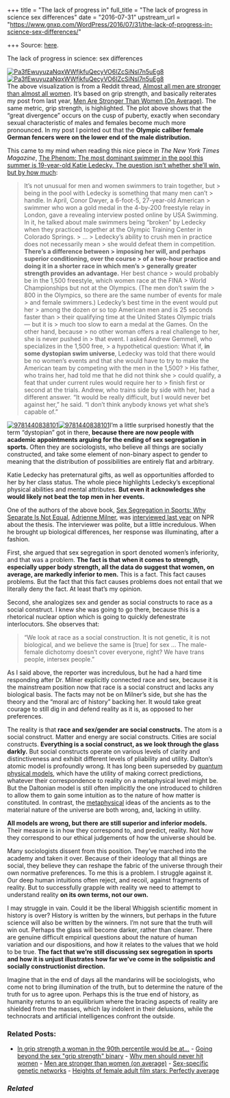 +++
title = "The lack of progress in"
full_title = "The lack of progress in science sex differences"
date = "2016-07-31"
upstream_url = "https://www.gnxp.com/WordPress/2016/07/31/the-lack-of-progress-in-science-sex-differences/"

+++
Source: [here](https://www.gnxp.com/WordPress/2016/07/31/the-lack-of-progress-in-science-sex-differences/).

The lack of progress in science: sex differences

[![Pa3fEwuyuzaNqxWWfjkfuQecyVO6IZcSiNsl7n5uEg8](https://i0.wp.com/www.unz.com/wp-content/uploads/2016/07/Pa3fEwuyuzaNqxWWfjkfuQecyVO6IZcSiNsl7n5uEg8.png?resize=600%2C600)![Pa3fEwuyuzaNqxWWfjkfuQecyVO6IZcSiNsl7n5uEg8](https://i0.wp.com/www.unz.com/wp-content/uploads/2016/07/Pa3fEwuyuzaNqxWWfjkfuQecyVO6IZcSiNsl7n5uEg8.png?resize=600%2C600)](https://www.reddit.com/r/dataisbeautiful/comments/4vcxd0/almost_all_men_are_stronger_than_almost_all_women/)  
The above visualization is from a Reddit thread, [Almost all men are stronger than almost all women](https://www.reddit.com/r/dataisbeautiful/comments/4vcxd0/almost_all_men_are_stronger_than_almost_all_women/). It’s based on grip strength, and basically reiterates my post from last year, [Men Are Stronger Than Women (On Average)](http://www.unz.com/gnxp/men-are-stronger-than-women-on-average/). The same metric, grip strength, is highlighted. The plot above shows that the “great divergence” occurs on the cusp of puberty, exactly when secondary sexual characteristic of males and females become much more pronounced. In my post I pointed out that the **Olympic caliber female German fencers were on the lower end of the male distribution.**

This came to my mind when reading this nice piece in *The New York Times Magazine*, [The Phenom: The most dominant swimmer in the pool this summer is 19-year-old Katie Ledecky. The question isn’t whether she’ll win, but by how much](http://www.nytimes.com/interactive/2016/07/31/magazine/rio-olympics-issue.html?hp&action=click&pgtype=Homepage&clickSource=story-heading&module=second-column-region&region=top-news&WT.nav=top-news#/katie-ledecky-olympics-rio-the-phenom):

> It’s not unusual for men and women swimmers to train together, but > being in the pool with Ledecky is something that many men can’t > handle. In April, Conor Dwyer, a 6-foot-5, 27-year-old American > swimmer who won a gold medal in the 4-by-200 freestyle relay in London, gave a revealing interview posted online by USA Swimming. In it, he talked about male swimmers being “broken” by Ledecky when they practiced together at the Olympic Training Center in Colorado Springs. >
> … >
> Ledecky’s ability to crush men in practice does not necessarily mean > she would defeat them in competition. **There’s a difference between > imposing her will, and perhaps superior conditioning, over the course > of a two-hour practice and doing it in a shorter race in which men’s > generally greater strength provides an advantage.** Her best chance > would probably be in the 1,500 freestyle, which women race at the FINA > World Championships but not at the Olympics. (The men don’t swim the > 800 in the Olympics, so there are the same number of events for male > and female swimmers.) Ledecky’s best time in the event would put her > among the dozen or so top American men and is 25 seconds faster than > their qualifying time at the United States Olympic trials — but it is > much too slow to earn a medal at the Games. On the other hand, because > no other woman offers a real challenge to her, she is never pushed in > that event. I asked Andrew Gemmell, who specializes in the 1,500 free, > a hypothetical question: What if, **in some dystopian swim universe**, Ledecky was told that there would be no women’s events and that she would have to try to make the American team by competing with the men in the 1,500? >
> His father, who trains her, had told me that he did not think she > could qualify, a feat that under current rules would require her to > finish first or second at the trials. Andrew, who trains side by side with her, had a different answer. “It would be really difficult, but I would never bet against her,” he said. “I don’t think anybody knows yet what she’s capable of.”

[![9781440838101](https://i0.wp.com/www.unz.com/wp-content/uploads/2016/07/9781440838101.jpg?resize=195%2C294)![9781440838101](https://i0.wp.com/www.unz.com/wp-content/uploads/2016/07/9781440838101.jpg?resize=195%2C294)](https://www.amazon.com/Why-Sex-Matters-Darwinian-Behavior-ebook/dp/1440838100?ie=UTF8&redirect=true&tag=geneexpressio-20)I’m a little surprised honestly that the term “dystopian” got in there, **because there are now people with academic appointments arguing for the ending of sex segregation in sports.** Often they are sociologists, who believe all things are socially constructed, and take some element of non-binary aspect to gender to meaning that the distribution of possibilities are entirely flat and arbitrary.

Katie Ledecky has preternatural gifts, as well as opportunities afforded to her by her class status. The whole piece highlights Ledecky’s exceptional physical abilities and mental attributes. **But even it acknowledges she would likely not beat the top men in her events.**

One of the authors of the above book, [Sex Segregation in Sports: Why Separate Is Not Equal](https://www.amazon.com/Why-Sex-Matters-Darwinian-Behavior-ebook/dp/1440838100?ie=UTF8&redirect=true&tag=geneexpressio-20), [Adrienne Milner](https://conditionallyaccepted.com/2015/02/17/invisibly-disabled/), was [interviewed last year](https://news.wbhm.org/feature/2015/sociologists-book-urges-end-of-sex-division-in-sports/) on NPR about the thesis. The interviewer was polite, but a little incredulous. When he brought up biological differences, her response was illuminating, after a fashion.

First, she argued that sex segregation in sport denoted women’s inferiority, and that was a problem. **The fact is that when it comes to strength, especially upper body strength, all the data do suggest that women, on average, are markedly inferior to men.** This is a fact. This fact causes problems. But the fact that this fact causes problems does not entail that we literally deny the fact. At least that’s my opinion.

Second, she analogizes sex and gender as social constructs to race as a social construct. I knew she was going to go there, because this is a rhetorical nuclear option which is going to quickly defenestrate interlocutors. She observes that:

> “We look at race as a social construction. It is not genetic, it is not biological, and we believe the same is \[true\] for sex … The male-female dichotomy doesn’t cover everyone, right? We have trans people, intersex people.”

As I said above, the reporter was incredulous, but he had a hard time responding after Dr. Milner explicitly connected race and sex, because it is the mainstream position now that race is a social construct and lacks any biological basis. The facts may not be on Milner’s side, but she has the theory and the “moral arc of history” backing her. It would take great courage to still dig in and defend reality as it is, as opposed to her preferences.

The reality is that **race and sex/gender are social constructs.** The atom is a social construct. Matter and energy are social constructs. Cities are social constructs. **Everything is a social construct, as we look through the glass darkly.** But social constructs operate on various levels of clarity and distinctiveness and exhibit different levels of pliability and utility. Dalton’s atomic model is profoundly wrong. It has long been superseded by [quantum physical models](https://en.wikipedia.org/wiki/Atomic_theory#First_steps_toward_a_quantum_physical_model_of_the_atom), which have the utility of making correct predictions, whatever their correspondence to reality on a metaphysical level might be. But the Daltonian model is still often implicitly the one introduced to children to allow them to gain some intuition as to the nature of how matter is constituted. In contrast, the [metaphysical](https://en.wikipedia.org/wiki/Thales#Cosmology:_water_as_a_first_principle) ideas of the ancients as to the material nature of the universe are both wrong, and, lacking in utility.

**All models are wrong, but there are still superior and inferior models.** Their measure is in how they correspond to, and predict, reality. Not how they correspond to our ethical judgements of how the universe should be.

Many sociologists dissent from this position. They’ve marched into the academy and taken it over. Because of their ideology that all things are social, they believe they can reshape the fabric of the universe through their own normative preferences. To me this is a problem. I struggle against it. Our deep human intuitions often reject, and recoil, against fragments of reality. But to successfully grapple with reality we need to attempt to understand reality **on its own terms, not our own.**

I may struggle in vain. Could it be the liberal Whiggish scientific moment in history is over? History is written by the winners, but perhaps in the future science will also be written by the winners. I’m not sure that the truth will win out. Perhaps the glass will become darker, rather than clearer. There are genuine difficult empirical questions about the nature of human variation and our dispositions, and how it relates to the values that we hold to be true. **The fact that we’re still discussing sex segregation in sports and how it is unjust illustrates how far we’ve come in the solipsistic and socially constructionist direction.**

Imagine that in the end of days all the mandarins will be sociologists, who come not to bring illumination of the truth, but to determine the nature of the truth for us to agree upon. Perhaps this is the true end of history, as humanity returns to an equilibrium where the bracing aspects of reality are shielded from the masses, which lay indolent in their delusions, while the technocrats and artificial intelligences confront the outside.

### Related Posts:

- [In grip strength a woman in the 90th percentile would be
  at…](https://www.gnxp.com/WordPress/2017/05/04/in-grip-strength-a-woman-in-the-90th-percentile-would-be-at-the-10th-percentile-for-men/) - [Going beyond the sex "grip strength"
  binary](https://www.gnxp.com/WordPress/2019/05/08/going-beyond-the-sex-grip-strength-binary/) - [Why men should never hit
  women](https://www.gnxp.com/WordPress/2015/12/02/why-men-should-never-hit-women/) - [Men are stronger than women (on
  average)](https://www.gnxp.com/WordPress/2015/02/25/men-are-stronger-than-women-on-average/) - [Sex-specific genetic
  networks](https://www.gnxp.com/WordPress/2007/07/07/sex-specific-genetic-networks/) - [Heights of female adult film stars: Perfectly
  average](https://www.gnxp.com/WordPress/2007/11/25/heights-of-female-adult-film-stars-perfectly-average/)

### *Related*

[](https://www.addtoany.com/add_to/facebook?linkurl=https%3A%2F%2Fwww.gnxp.com%2FWordPress%2F2016%2F07%2F31%2Fthe-lack-of-progress-in-science-sex-differences%2F&linkname=The%20lack%20of%20progress%20in%20science%3A%20sex%20differences "Facebook")[](https://www.addtoany.com/add_to/twitter?linkurl=https%3A%2F%2Fwww.gnxp.com%2FWordPress%2F2016%2F07%2F31%2Fthe-lack-of-progress-in-science-sex-differences%2F&linkname=The%20lack%20of%20progress%20in%20science%3A%20sex%20differences "Twitter")[](https://www.addtoany.com/add_to/email?linkurl=https%3A%2F%2Fwww.gnxp.com%2FWordPress%2F2016%2F07%2F31%2Fthe-lack-of-progress-in-science-sex-differences%2F&linkname=The%20lack%20of%20progress%20in%20science%3A%20sex%20differences "Email")[](https://www.addtoany.com/share)
